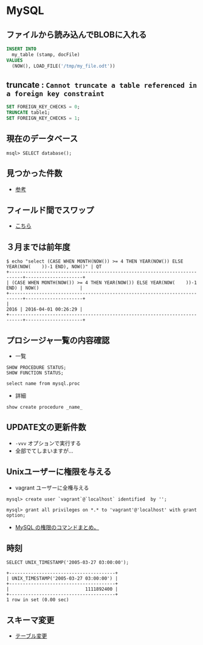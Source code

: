 # MySQL


## ファイルから読み込んでBLOBに入れる

~~~sql
INSERT INTO
  my_table (stamp, docFile)
VALUES
  (NOW(), LOAD_FILE('/tmp/my_file.odt'))
~~~

## truncate : `Cannot truncate a table referenced in a foreign key constraint`


~~~sql
SET FOREIGN_KEY_CHECKS = 0;
TRUNCATE table1;
SET FOREIGN_KEY_CHECKS = 1;
~~~


## 現在のデータベース

~~~
msql> SELECT database();
~~~

## 見つかった件数

- [参考](https://stackoverflow.com/questions/2229218/does-mysql-have-an-equivalent-to-rowcount-like-in-mssql)

## フィールド間でスワップ

- [こちら](https://stackoverflow.com/questions/37649/swapping-column-values-in-mysql)

##  ３月までは前年度

```
$ echo "select (CASE WHEN MONTH(NOW()) >= 4 THEN YEAR(NOW()) ELSE YEAR(NOW(    ))-1 END), NOW()" | QT
+---------------------------------------------------------------------------+---------------------+
| (CASE WHEN MONTH(NOW()) >= 4 THEN YEAR(NOW()) ELSE YEAR(NOW(    ))-1 END) | NOW()               |
+---------------------------------------------------------------------------+---------------------+
|                                                                      2016 | 2016-04-01 00:26:29 |
+---------------------------------------------------------------------------+---------------------+
```



## プロシージャ一覧の内容確認

- 一覧

```
SHOW PROCEDURE STATUS;
SHOW FUNCTION STATUS;
```

```
select name from mysql.proc
```

- 詳細

```
show create procedure _name_
```

## UPDATE文の更新件数

- `-vvv` オプションで実行する
- 全部でてしまいますが...


## Unixユーザーに権限を与える

- vagrant ユーザーに全権与える

~~~
mysql> create user `vagrant`@`localhost` identified  by '';
~~~
~~~
mysql> grant all privileges on *.* to 'vagrant'@'localhost' with grant option;
~~~

- [MySQL の権限のコマンドまとめ。](http://qiita.com/PallCreaker/items/0b02c5f42be5d1a14adb)


## 時刻

~~~mysql
SELECT UNIX_TIMESTAMP('2005-03-27 03:00:00');

+---------------------------------------+
| UNIX_TIMESTAMP('2005-03-27 03:00:00') |
+---------------------------------------+
|                            1111892400 |
+---------------------------------------+
1 row in set (0.00 sec)
~~~

## スキーマ変更

- [テーブル変更](sql.alter.table.md)
